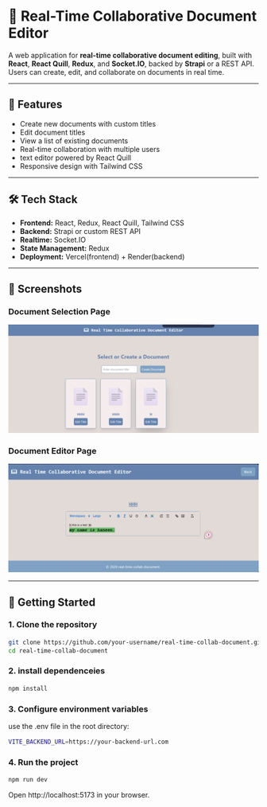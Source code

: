 # 📝 Real-Time Collaborative Document Editor

A web application for **real-time collaborative document editing**, built with **React**, **React Quill**, **Redux**, and **Socket.IO**, backed by **Strapi** or a REST API. Users can create, edit, and collaborate on documents in real time.

---

## 🌟 Features

- Create new documents with custom titles
- Edit document titles
- View a list of existing documents
- Real-time collaboration with multiple users
- text editor powered by React Quill
- Responsive design with Tailwind CSS

---

## 🛠 Tech Stack

- **Frontend:** React, Redux, React Quill, Tailwind CSS  
- **Backend:** Strapi or custom REST API  
- **Realtime:** Socket.IO  
- **State Management:** Redux  
- **Deployment:** Vercel(frontend) + Render(backend)

---

## 📸 Screenshots


### Document Selection Page
![Document Selection](src\assets\screenshots\document-selection.png)

### Document Editor Page
![Document Editor](src\assets\screenshots\document-editor.png)

---

## 🚀 Getting Started

### 1. Clone the repository

```bash
git clone https://github.com/your-username/real-time-collab-document.git
cd real-time-collab-document
```

### 2. install dependenceies 

```bash
npm install
```

### 3. Configure environment variables

use the .env file in the root directory:
```bash
VITE_BACKEND_URL=https://your-backend-url.com
```

### 4. Run the project
```bash
npm run dev
```
Open http://localhost:5173 in your browser.